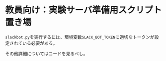 # 教員向け：実験サーバ準備用スクリプト置き場

`slackbot.py`を実行するには、環境変数`SLACK_BOT_TOKEN`に適切なトークンが設定されている必要がある。

その他詳細についてはコードを見るべし。
